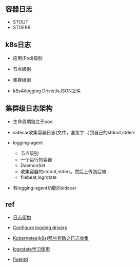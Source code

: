 
## 容器日志
+ STOUT
+ STDERR

## k8s日志
+ 应用(Pod)级别
+ 节点级别
+ 集群级别

+ k8s中logging Driver为JSON文件

## 集群级日志架构
+ 生命周期独立于pod
+ sidecar收集容器日志(文件，套接字...)到自己的stdout,stderr
+ logging-agent
    + 节点级别
    + 一个运行的容器
    + DaemonSet
    + 收集容器的stdout,stderr。然后上传到后端
    + filebeat,logrotate

+ 有logging-agent功能的sidecar


## ref
+ [日志架构](https://kubernetes.io/zh/docs/concepts/cluster-administration/logging/#logging-at-the-node-level)
+ [Configure logging drivers](https://docs.docker.com/config/containers/logging/configure/)

+ [Kubernetes(k8s)那些套路之日志收集](https://zhuanlan.zhihu.com/p/70662744)
+ [logrotate学习使用](https://www.jianshu.com/p/a29c84a5d1ac)
+ [fluentd](https://docs.fluentd.org/)